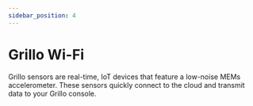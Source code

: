 ```yaml
---
sidebar_position: 4
---
```


# Grillo Wi-Fi
Grillo sensors are real-time, IoT devices that feature a low-noise MEMs accelerometer. These sensors quickly connect to the cloud and transmit data to your Grillo console.